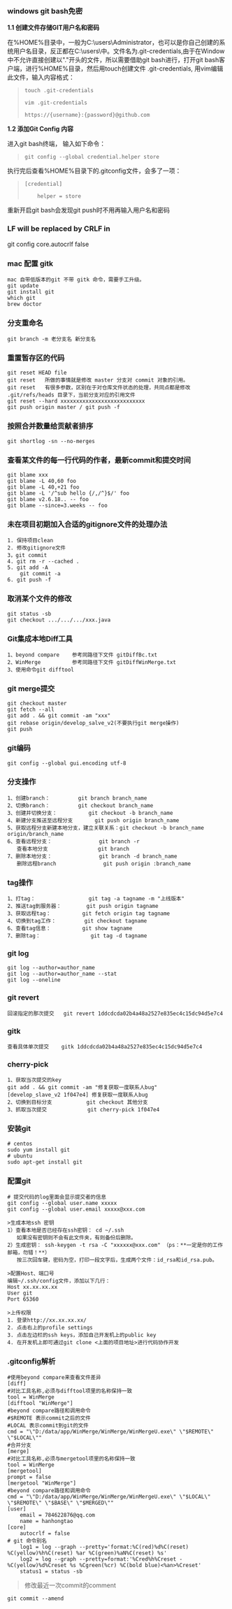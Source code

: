 ### windows git bash免密

**1.1 创建文件存储GIT用户名和密码**

在%HOME%目录中，一般为C:\users\Administrator，也可以是你自己创建的系统用户名目录，反正都在C:\users\中。文件名为.git-credentials,由于在Window中不允许直接创建以"."开头的文件，所以需要借助git bash进行，打开git bash客户端，进行%HOME%目录，然后用touch创建文件 .git-credentials, 用vim编辑此文件，输入内容格式：

> `touch .git-credentials`
>
> `vim .git-credentials`
>
> `https://{username}:{password}@github.com`

**1.2 添加Git Config 内容**

进入git bash终端， 输入如下命令：

> `git config --global credential.helper store`

执行完后查看%HOME%目录下的.gitconfig文件，会多了一项：

> ```
> [credential]
> 
>     helper = store
> ```

重新开启git bash会发现git push时不用再输入用户名和密码

### LF will be replaced by CRLF in

git config core.autocrlf false 

### mac 配置 gitk

    mac 自带低版本的git 不带 gitk 命令，需要手工升级。
    git update
    git install git
    which git
    brew doctor

### 分支重命名

    git branch -m 老分支名 新分支名

### 重置暂存区的代码

    git reset HEAD file
    git reset 	所做的事情就是修改 master 分支对 commit 对象的引用。
    git reset 	有很多参数，区别在于对仓库文件状态的处理，共同点都是修改 .git/refs/heads 目录下，当前分支对应的引用文件
    git reset --hard xxxxxxxxxxxxxxxxxxxxxxxxxxx
    git push origin master / git push -f

### 按照合并数量给贡献者排序

    git shortlog -sn --no-merges

### 查看某文件的每一行代码的作者，最新commit和提交时间

    git blame xxx
    git blame -L 40,60 foo
    git blame -L 40,+21 foo
    git blame -L '/^sub hello {/,/^}$/' foo
    git blame v2.6.18.. -- foo
    git blame --since=3.weeks -- foo

### 未在项目初期加入合适的gitignore文件的处理办法

    1. 保持项目clean
    2. 修改gitignore文件
    3，git commit
    4. git rm -r --cached .
    5. git add -A
    	git commit -a
    6. git push -f

### 取消某个文件的修改

    git status -sb
    git checkout .../.../.../xxx.java

### Git集成本地Diff工具

    1、beyond compare	参考同路径下文件 gitDiffBc.txt
    2、WinMerge			参考同路径下文件 gitDiffWinMerge.txt
    3、使用命令git difftool

### git merge提交

    git checkout master
    git fetch --all
    git add . && git commit -am "xxx"
    git rebase origin/develop_salve_v2(不要执行git merge操作)
    git push

### git编码

    git config --global gui.encoding utf-8

### 分支操作

    1、创建branch：			git branch branch_name
    2、切换branch：			git checkout branch_name
    3、创建并切换分支：			git checkout -b branch_name
    4、新建分支推送至远程分支		git push origin branch_name
    5、获取远程分支新建本地分支，建立关联关系：git checkout -b branch_name origin/branch_name
    6、查看远程分支：				git branch -r
       查看本地分支				 git branch
    7、删除本地分支：				git branch -d branch_name
       删除远程branch				git push origin :branch_name

### tag操作

    1、打tag：					git tag -a tagname -m "上线版本"
    2、推送tag到服务器：		git push origin tagname
    3、获取远程tag：			git fetch origin tag tagname
    4、切换到tag工作：			git checkout tagname
    6、查看tag信息：			git show tagname
    7、删除tag：				git tag -d tagname

### git log

    git log --author=author_name
    git log --author=author_name --stat
    git log --oneline

### git revert

    回滚指定的那次提交	git revert 1ddcdcda02b4a48a2527e835ec4c15dc94d5e7c4

### gitk

    查看具体单次提交	gitk 1ddcdcda02b4a48a2527e835ec4c15dc94d5e7c4

### cherry-pick

    1、获取当次提交的key
    git add . && git commit -am "修复获取一度联系人bug"
    [develop_slave_v2 1f047e4] 修复获取一度联系人bug
    2、切换到目标分支			git checkout 其他分支
    3、抓取当次提交			 git cherry-pick 1f047e4

### 安装git

    # centos
    sudo yum install git
    # ubuntu
    sudo apt-get install git

### 配置git

    # 提交代码的log里面会显示提交者的信息
    git config --global user.name xxxxx
    git config --global user.email xxxxx@xxx.com
    
    >生成本地ssh 密钥
    1）查看本地是否已经存在ssh密钥： cd ~/.ssh
       如果没有密钥则不会有此文件夹，有则备份后删除。
    2）生成密钥： ssh-keygen -t rsa -C "xxxxxx@xxx.com" （ps：**一定是你的工作邮箱，勿错！**）
       按三次回车键，密码为空，打印一段文字后，生成两个文件：id_rsa和id_rsa.pub。
    
    >配置Host、端口号
    编辑~/.ssh/config文件，添加以下几行：
    Host xx.xx.xx.xx
    User git
    Port 65360
    
    >上传权限
    1. 登录http://xx.xx.xx.xx/
    2. 点击右上的profile settings
    3. 点击左边栏的ssh keys，添加自己开发机上的public key
    4. 在开发机上即可通过git clone <上面的项目地址>进行代码协作开发

### .gitconfig解析

```
#使用beyond compare来查看文件差异
[diff]
#对比工具名称,必须与difftool项里的名称保持一致
tool = WinMerge
[difftool "WinMerge"]
#beyond compare路径和调用命令
#$REMOTE 表示commit之后的文件
#LOCAL 表示commit到git的文件
cmd = "\"D:/data/app/WinMerge/WinMerge/WinMergeU.exe\" \"$REMOTE\" \"$LOCAL\""
#合并分支
[merge]
#对比工具名称,必须与mergetool项里的名称保持一致
tool = WinMerge
[mergetool]
prompt = false
[mergetool "WinMerge"]
#beyond compare路径和调用命令
cmd = "\"D:/data/app/WinMerge/WinMerge/WinMergeU.exe\" \"$LOCAL\" \"$REMOTE\" \"$BASE\" \"$MERGED\""
[user]
	email = 784622876@qq.com
	name = hanhongtao
[core]
	autocrlf = false
# git 命令别名
	log1 = log --graph --pretty='format:%C(red)%d%C(reset) %C(yellow)%h%C(reset) %ar %C(green)%aN%C(reset) %s'
	log2 = log --graph --pretty=format:'%Cred%h%Creset -%C(yellow)%d%Creset %s %Cgreen(%cr) %C(bold blue)<%an>%Creset'
	status1 = status -sb
```

> 修改最近一次commit的comment

    git commit --amend

